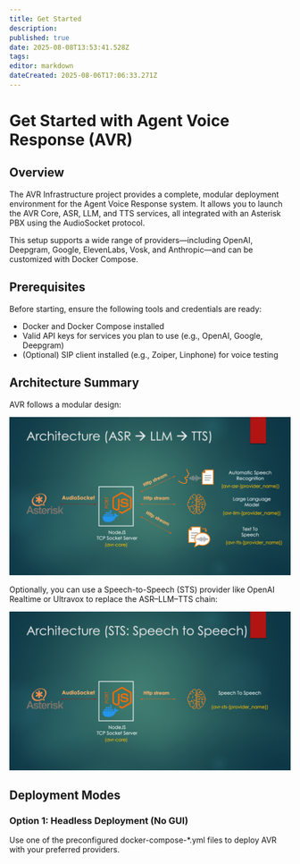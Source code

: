 ```yaml
---
title: Get Started
description: 
published: true
date: 2025-08-08T13:53:41.528Z
tags: 
editor: markdown
dateCreated: 2025-08-06T17:06:33.271Z
---
```


# Get Started with Agent Voice Response (AVR)

## Overview

The AVR Infrastructure project provides a complete, modular deployment environment for the Agent Voice Response system. It allows you to launch the AVR Core, ASR, LLM, and TTS services, all integrated with an Asterisk PBX using the AudioSocket protocol.

This setup supports a wide range of providers—including OpenAI, Deepgram, Google, ElevenLabs, Vosk, and Anthropic—and can be customized with Docker Compose.

## Prerequisites

Before starting, ensure the following tools and credentials are ready:
- Docker and Docker Compose installed
- Valid API keys for services you plan to use (e.g., OpenAI, Google, Deepgram)
- (Optional) SIP client installed (e.g., Zoiper, Linphone) for voice testing

## Architecture Summary

AVR follows a modular design:

![asr-llm-tts.png](/asr-llm-tts.png)

Optionally, you can use a Speech-to-Speech (STS) provider like OpenAI Realtime or Ultravox to replace the ASR–LLM–TTS chain:

![sts.png](/sts.png)

## Deployment Modes

### Option 1: Headless Deployment (No GUI)

Use one of the preconfigured docker-compose-*.yml files to deploy AVR with your preferred providers.
